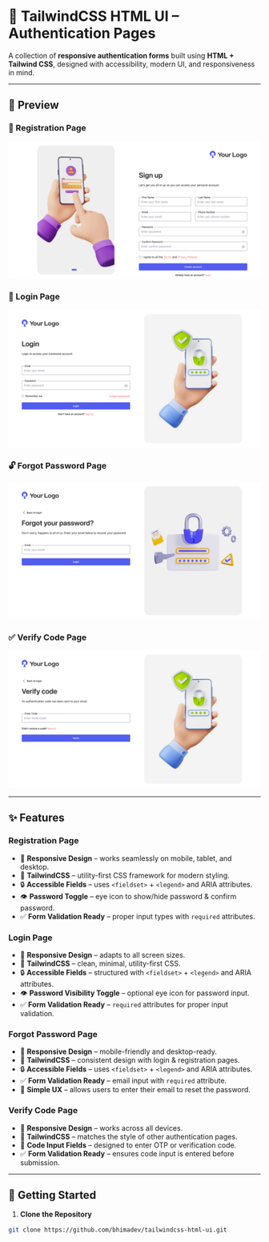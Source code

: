 # 🌟 TailwindCSS HTML UI – Authentication Pages

A collection of **responsive authentication forms** built using **HTML + Tailwind CSS**, designed with accessibility, modern UI, and responsiveness in mind.

---

## 📸 Preview

### 🧾 Registration Page

![Register Page Screenshot](./images/register-preview.png)

### 🔑 Login Page

![Login Page Screenshot](./images/login-preview.png)

### 🔓 Forgot Password Page

![Forgot Password Screenshot](./images/forgot-preview.png)

### ✅ Verify Code Page

![Verify Code Screenshot](./images/verifycode-preview.png)

---

## ✨ Features

### Registration Page

- 📱 **Responsive Design** – works seamlessly on mobile, tablet, and desktop.
- 🎨 **TailwindCSS** – utility-first CSS framework for modern styling.
- 🔒 **Accessible Fields** – uses `<fieldset>` + `<legend>` and ARIA attributes.
- 👁️ **Password Toggle** – eye icon to show/hide password & confirm password.
- ✅ **Form Validation Ready** – proper input types with `required` attributes.

### Login Page

- 📱 **Responsive Design** – adapts to all screen sizes.
- 🎨 **TailwindCSS** – clean, minimal, utility-first CSS.
- 🔒 **Accessible Fields** – structured with `<fieldset>` + `<legend>` and ARIA attributes.
- 👁️ **Password Visibility Toggle** – optional eye icon for password input.
- ✅ **Form Validation Ready** – `required` attributes for proper input validation.

### Forgot Password Page

- 📱 **Responsive Design** – mobile-friendly and desktop-ready.
- 🎨 **TailwindCSS** – consistent design with login & registration pages.
- 🔒 **Accessible Fields** – uses `<fieldset>` + `<legend>` and ARIA attributes.
- ✅ **Form Validation Ready** – email input with `required` attribute.
- 📧 **Simple UX** – allows users to enter their email to reset the password.

### Verify Code Page

- 📱 **Responsive Design** – works across all devices.
- 🎨 **TailwindCSS** – matches the style of other authentication pages.
- 🔢 **Code Input Fields** – designed to enter OTP or verification code.
- ✅ **Form Validation Ready** – ensures code input is entered before submission.

---

## 🚀 Getting Started

1. **Clone the Repository**

```bash
git clone https://github.com/bhimadev/tailwindcss-html-ui.git
```
